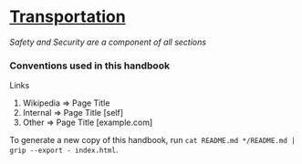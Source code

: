 # [Transportation](https://en.wikipedia.org/wiki/Transport)

*Safety and Security are a component of all sections*

### Conventions used in this handbook
Links
1. Wikipedia => Page Title
2. Internal => Page Title [self]
3. Other => Page Title [example.com]

To generate a new copy of this handbook, run `cat README.md */README.md | grip --export - index.html`.
